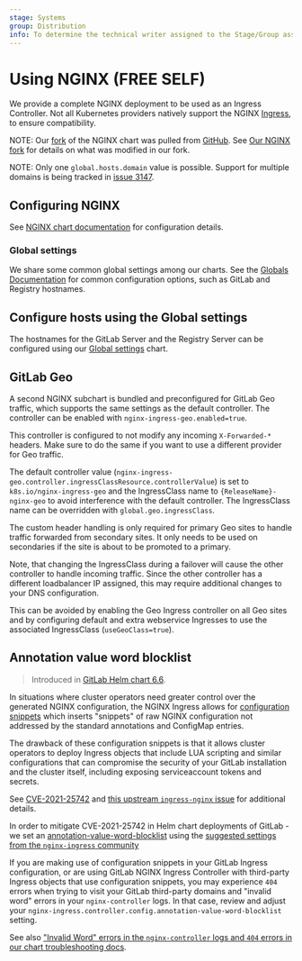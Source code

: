 ```yaml
---
stage: Systems
group: Distribution
info: To determine the technical writer assigned to the Stage/Group associated with this page, see https://handbook.gitlab.com/handbook/product/ux/technical-writing/#assignments
---
```


# Using NGINX **(FREE SELF)**

We provide a complete NGINX deployment to be used as an Ingress Controller. Not all
Kubernetes providers natively support the NGINX [Ingress](https://kubernetes.io/docs/concepts/services-networking/ingress/#tls),
to ensure compatibility.

NOTE:
Our [fork](https://gitlab.com/gitlab-org/charts/gitlab/tree/master/charts/nginx-ingress) of the NGINX chart was pulled from
[GitHub](https://github.com/kubernetes/ingress-nginx). See [Our NGINX fork](fork.md) for details on what was modified in our fork.

NOTE:
Only one `global.hosts.domain` value is possible.
Support for multiple domains is being tracked in [issue 3147](https://gitlab.com/gitlab-org/charts/gitlab/-/issues/3147).

## Configuring NGINX

See [NGINX chart documentation](https://gitlab.com/gitlab-org/charts/gitlab/blob/master/charts/nginx-ingress/README.md#configuration)
for configuration details.

### Global settings

We share some common global settings among our charts. See the [Globals Documentation](../globals.md)
for common configuration options, such as GitLab and Registry hostnames.

## Configure hosts using the Global settings

The hostnames for the GitLab Server and the Registry Server can be configured using
our [Global settings](../globals.md) chart.

## GitLab Geo

A second NGINX subchart is bundled and preconfigured for GitLab Geo traffic,
which supports the same settings as the default controller. The controller can be
enabled with `nginx-ingress-geo.enabled=true`.

This controller is configured to not modify any incoming `X-Forwarded-*` headers.
Make sure to do the same if you want to use a different provider for Geo traffic.

The default controller value (`nginx-ingress-geo.controller.ingressClassResource.controllerValue`)
is set to `k8s.io/nginx-ingress-geo` and the IngressClass name to `{ReleaseName}-nginx-geo`
to avoid interference with the default controller. The IngressClass name can be overridden
with `global.geo.ingressClass`.

The custom header handling is only required for primary Geo sites to handle traffic
forwarded from secondary sites. It only needs to be used on secondaries if the
site is about to be promoted to a primary.

Note, that changing the IngressClass during a failover will cause the other controller
to handle incoming traffic. Since the other controller has a different loadbalancer IP
assigned, this may require additional changes to your DNS configuration.

This can be avoided by enabling the Geo Ingress controller on all Geo sites and
by configuring default and extra webservice Ingresses to use the associated
IngressClass (`useGeoClass=true`).

## Annotation value word blocklist

> Introduced in [GitLab Helm chart 6.6](https://gitlab.com/gitlab-org/charts/gitlab/-/merge_requests/2713).

In situations where cluster operators need greater control over the generated
NGINX configuration, the NGINX Ingress allows for [configuration snippets](https://kubernetes.github.io/ingress-nginx/examples/customization/configuration-snippets/)
which inserts "snippets" of raw NGINX configuration not addressed by the
standard annotations and ConfigMap entries.

The drawback of these configuration snippets is that it allows cluster
operators to deploy Ingress objects that include LUA scripting and similar
configurations that can compromise the security of your GitLab installation
and the cluster itself, including exposing serviceaccount tokens and secrets.

See [CVE-2021-25742](https://nvd.nist.gov/vuln/detail/CVE-2021-25742) and
[this upstream `ingress-nginx` issue](https://github.com/kubernetes/ingress-nginx/issues/7837)
for additional details.

In order to mitigate CVE-2021-25742 in Helm chart deployments of GitLab - we
set an [annotation-value-word-blocklist](https://gitlab.com/gitlab-org/charts/gitlab/-/blob/v6.6.0/values.yaml#L836)
using the [suggested settings from the `nginx-ingress` community](https://kubernetes.github.io/ingress-nginx/user-guide/nginx-configuration/configmap/#annotation-value-word-blocklist)

If you are making use of configuration snippets in your GitLab Ingress
configuration, or are using GitLab NGINX Ingress Controller with third-party
Ingress objects that use configuration snippets, you may experience `404`
errors when trying to visit your GitLab third-party domains and "invalid word"
errors in your `nginx-controller` logs. In that case, review and adjust your
`nginx-ingress.controller.config.annotation-value-word-blocklist` setting.

See also ["Invalid Word" errors in the `nginx-controller` logs and `404` errors in our chart troubleshooting docs](../../troubleshooting/index.md#invalid-word-errors-in-the-nginx-controller-logs-and-404-errors).
